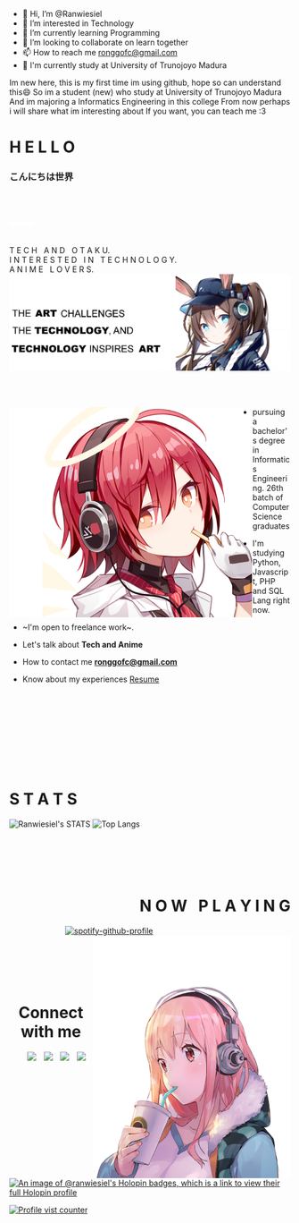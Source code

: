 - 👋 Hi, I’m @Ranwiesiel
- 👀 I’m interested in Technology
- 🌱 I’m currently learning Programming
- 💞️ I’m looking to collaborate on learn together
- 📫 How to reach me ronggofc@gmail.com
- 🏫 I'm currently study at University of Trunojoyo Madura 

Im new here, this is my first time im using github, hope so can understand this😄
So im a student (new) who study at University of Trunojoyo Madura
And im majoring a Informatics Engineering in this college
From now perhaps i will share what im interesting about
If you want, you can teach me :3

<!---
Ranwiesiel/Ranwiesiel is a ✨ special ✨ repository because its `README.md` (this file) appears on your GitHub profile.
You can click the Preview link to take a look at your changes.
--->


<h1><strong>H E L L O</strong></h1>
<h3><strong>こんにちは世界</strong></h3>

<br>
<br>
<p aligh="right"><img src="https://github.com/D3FaltXD/D3FaltXD/blob/e27f915259c4fafdad8c18994dbd49d31d897960/Images/image%207.png"></p>
<p><br>
<emphasis>T E C H &nbsp; A N D &nbsp;  O T A K U.
<br> I N T E R E S T E D &nbsp; I N &nbsp; T E C H N O L O G Y.
<br> A N I M E &nbsp; L O V E R S.</emphasis>
<img src="https://github.com/D3FaltXD/D3FaltXD/blob/9f2ea1d3dd0ad5a68b38df5153b809fd9bb2efce/Images/image_2022-09-17_164824017.png">
</p>
<p>
<br> <br>
<div>
<img align="left" height:75%; width:75; src="https://github.com/D3FaltXD/D3FaltXD/blob/393d40d3d54282dbc54742aa20df06f7b9a8ef7a/Images/left%20img%201.png">

 <p align="right">

- pursuing a bachelor's degree in Informatics Engineering. 26th batch of Computer Science graduates

- I'm studying Python, Javascript, PHP and SQL Lang right now.

- ~I'm open to freelance work~.

- Let's talk about **Tech and Anime**

- How to contact me  **ronggofc@gmail.com**

- Know about my experiences <a href="https://github.com/D3FaltXD/Resume/blob/main/090519452530.pdf" target="blank">Resume</a></p>
</div>
<br><br>
<div>
<br><br><br><br><br><br>
<p><h1><strong>S T A T S</strong> </h1></p>
<div align="left">



![Ranwiesiel's STATS](https://github-readme-stats.vercel.app/api?username=Ranwiesiel&show_icons=true&theme=radical)
	![Top Langs](https://github-readme-stats.vercel.app/api/top-langs/?username=Ranwiesiel&theme=radical)
	
</div>

<div>
<br> <br><br><br>
<p ><h1 align="right"><strong>N O W &nbsp; P L A Y I N G</h1></strong></p>
<p align="left" >
<div style="margin-left: 100px;">

[![spotify-github-profile](https://spotify-github-profile.vercel.app/api/view?uid=31oblzvzm5eg4ujodf2xzv3xt5qe&cover_image=true&theme=default&show_offline=true&background_color=121212&interchange=true&bar_color_cover=true)](https://spotify-github-profile.vercel.app/api/view?uid=31oblzvzm5eg4ujodf2xzv3xt5qe&redirect=true)
<img src=https://github.com/D3FaltXD/D3FaltXD/blob/f7bbc4c740c863c701588d4fd889ac4a9fda5759/Images/img%20right%201.png align="right">
</div>
<br> <br><br><br>
<h1 align="center"><strong> Connect with me </h1></strong>

<p align="center">

<div align="center"  class="icons-social" style="margin-left: 10px;">
 <a style="margin-left: 10px;"  target="_blank" href="https://www.linkedin.com/in/ronggow/">
			<img src="https://img.icons8.com/doodle/40/000000/linkedin--v2.png"></a>
        <a style="margin-left: 10px;" target="_blank" href="https://github.com/Ranwiesiel">
		<img src="https://img.icons8.com/doodle/40/000000/github--v1.png"></a>
        <a style="margin-left: 10px;" target="_blank" href="https://www.instagram.com/_ronggow_/">
			<img src="https://img.icons8.com/doodle/40/000000/instagram-new--v2.png"></a>
		<a style="margin-left: 10px;" target="_blank" href="https://twitter.com/ranwiesiel">
			<img src="https://img.icons8.com/doodle/1x/twitter-squared--v2.png" ></a>
      </div>

</p>

[![An image of @ranwiesiel's Holopin badges, which is a link to view their full Holopin profile](https://holopin.me/ranwiesiel)](https://holopin.io/@ranwiesiel)

[![Profile vist counter](https://visitcount.itsvg.in/api?id=Ranwiesiel&label=Orang%20mampir&icon=5&pretty=false)]()
